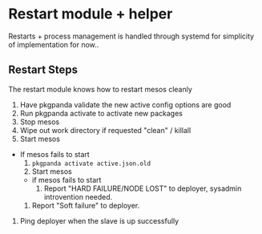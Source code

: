 # Restart module + helper

Restarts + process management is handled through systemd for simplicity of implementation for now..

## Restart Steps

The restart module knows how to restart mesos cleanly
1. Have pkgpanda validate the new active config options are good
1. Run pkgpanda activate to activate new packages
1. Stop mesos
1. Wipe out work directory if requested "clean" / killall
1. Start mesos
  - If mesos fails to start
    1. `pkgpanda activate active.json.old`
    1. Start mesos
      - if mesos fails to start
        1. Report "HARD FAILURE/NODE LOST" to deployer, sysadmin introvention needed.
    1. Report "Soft failure" to deployer.
1. Ping deployer when the slave is up successfully
